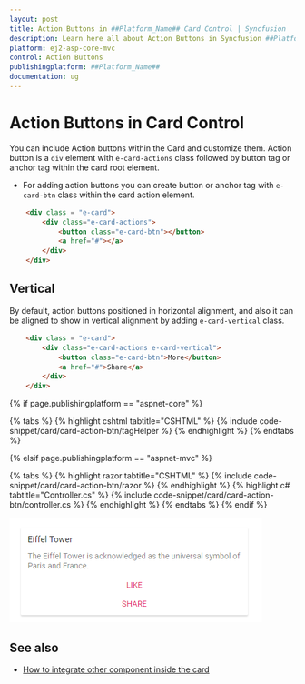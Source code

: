 ```yaml
---
layout: post
title: Action Buttons in ##Platform_Name## Card Control | Syncfusion
description: Learn here all about Action Buttons in Syncfusion ##Platform_Name## Card control of Syncfusion Essential JS 2 and more.
platform: ej2-asp-core-mvc
control: Action Buttons
publishingplatform: ##Platform_Name##
documentation: ug
---
```



# Action Buttons in Card Control

You can include Action buttons within the Card and customize them. Action button is a `div` element with `e-card-actions` class followed by button tag or anchor tag within the card root element.

* For adding action buttons you can create button or anchor tag with `e-card-btn` class within the card action element.

```html
    <div class = "e-card">
        <div class="e-card-actions">
            <button class="e-card-btn"></button>
            <a href="#"></a>
        </div>
    </div>
```

## Vertical

By default, action buttons positioned in horizontal alignment, and also it can be aligned to show in vertical alignment by adding `e-card-vertical` class.

```html
    <div class = "e-card">
        <div class="e-card-actions e-card-vertical">
            <button class="e-card-btn">More</button>
            <a href="#">Share</a>
        </div>
    </div>
```

{% if page.publishingplatform == "aspnet-core" %}

{% tabs %}
{% highlight cshtml tabtitle="CSHTML" %}
{% include code-snippet/card/card-action-btn/tagHelper %}
{% endhighlight %}
{% endtabs %}

{% elsif page.publishingplatform == "aspnet-mvc" %}

{% tabs %}
{% highlight razor tabtitle="CSHTML" %}
{% include code-snippet/card/card-action-btn/razor %}
{% endhighlight %}
{% highlight c# tabtitle="Controller.cs" %}
{% include code-snippet/card/card-action-btn/controller.cs %}
{% endhighlight %}
{% endtabs %}
{% endif %}


![CSS Card Control with action buttons](./images/card-action.PNG)

## See also

* [How to integrate other component inside the card](./how-to/integrate-other-component-inside-the-card)